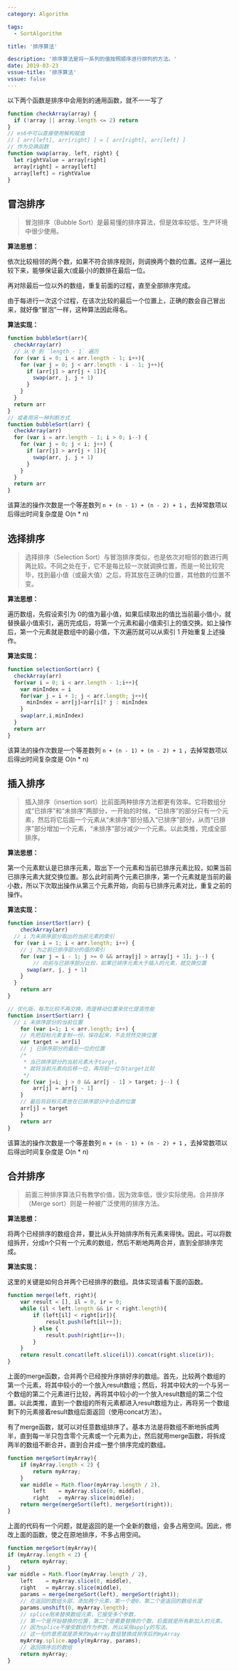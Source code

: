 ```yaml
---
category: Algorithm

tags: 
  - SortAlgorithm

title: '排序算法'

description: '排序算法是将一系列的值按照顺序进行排列的方法。'
date: 2019-03-23
vssue-title: '排序算法'
vssue: false
---
```


<!-- more -->

以下两个函数是排序中会用到的通用函数，就不一一写了

```js
function checkArray(array) {
  if (!array || array.length <= 2) return
}
// es6中可以直接使用解构赋值
// [ arr[left], arr[right] ] = [ arr[right], arr[left] ]
// 作为交换函数
function swap(array, left, right) {
  let rightValue = array[right]
  array[right] = array[left]
  array[left] = rightValue
}
```

## 冒泡排序

> 冒泡排序（Bubble Sort）是最易懂的排序算法，但是效率较低，生产环境中很少使用。

**算法思想：**

依次比较相邻的两个数，如果不符合排序规则，则调换两个数的位置。这样一遍比较下来，能够保证最大(或最小)的数排在最后一位。

再对除最后一位以外的数组，重复前面的过程，直至全部排序完成。

由于每进行一次这个过程，在该次比较的最后一个位置上，正确的数会自己冒出来，就好像“冒泡”一样，这种算法因此得名。

**算法实现：**

```javascript
function bubbleSort(arr){
  checkArray(arr)
  // 从 0 到 `length - 1` 遍历
  for (var i = 0; i < arr.length - 1; i++){
    for (var j = 0; j < arr.length - i - 1; j++){
      if (arr[j] > arr[j + 1]){
        swap(arr, j, j + 1)
      }
    }
  }
  return arr
}
// 或者用另一种判断方式
function bubbleSort(arr) {
  checkArray(arr)
  for (var i = arr.length - 1; i > 0; i--) {
    for (var j = 0; j < i; j++) {
      if (arr[j] > arr[j + 1]){
        swap(arr, j, j + 1)
      }
    }
  }
  return arr
}
```

该算法的操作次数是一个等差数列 `n + (n - 1) + (n - 2) + 1` ，去掉常数项以后得出时间复杂度是 O(n * n)

## 选择排序

> 选择排序（Selection Sort）与冒泡排序类似，也是依次对相邻的数进行两两比较。不同之处在于，它不是每比较一次就调换位置，而是一轮比较完毕，找到最小值（或最大值）之后，将其放在正确的位置，其他数的位置不变。

**算法思想：**

遍历数组，先假设索引为 0的值为最小值，如果后续取出的值比当前最小值小，就替换最小值索引，遍历完成后，将第一个元素和最小值索引上的值交换。如上操作后，第一个元素就是数组中的最小值，下次遍历就可以从索引 1 开始重复上述操作。

**算法实现：**

```js
function selectionSort(arr) {
  checkArray(arr)
  for(var i = 0; i < arr.length - 1;i++){
    var minIndex = i
    for(var j = i + 1; j < arr.length; j++){
      minIndex = arr[j]<arr[i]? j : minIndex
    }
    swap(arr,i,minIndex)
  }
  return arr
}
```

该算法的操作次数是一个等差数列 `n + (n - 1) + (n - 2) + 1` ，去掉常数项以后得出时间复杂度是 O(n * n)

## 插入排序

> 插入排序（insertion sort）比前面两种排序方法都更有效率。它将数组分成“已排序”和“未排序”两部分，一开始的时候，“已排序”的部分只有一个元素，然后将它后面一个元素从“未排序”部分插入“已排序”部分，从而“已排序”部分增加一个元素，“未排序”部分减少一个元素。以此类推，完成全部排序。

**算法思想：**

第一个元素默认是已排序元素，取出下一个元素和当前已排序元素比较，如果当前已排序元素大就交换位置。那么此时前两个元素已排序，第一个元素就是当前的最小数，所以下次取出操作从第三个元素开始，向前与已排序元素对比，重复之前的操作。

**算法实现：**

```js
function insertSort(arr) {
	checkArray(arr)
  // i 为未排序部分取出的当前元素的索引
  for (var i = 1; i < arr.length; i++) {
    // j 为之前已排序部分的值的索引
  	for (var j = i - 1; j >= 0 && array[j] > array[j + 1]; j--) {
    	// 向前与已排序部分比较，如果已排序元素大于插入的元素，就交换位置
      swap(arr, j, j + 1)
    }
  }
	return arr
}

// 优化版，每次比较不再交换，而是移动位置来优化提高性能
function insertSort(arr) {                         
  // i 未排序部分的当前位置                      
	for (var i=1; i < arr.length; i++) {
    // 先把目标元素复制一份，保存起来，不去贸然交换位置
    var target = arr[i]
    // j 已排序部分的最后一位的位置
    /*
     * 当已排序部分的当前元素大于targt，
     * 就将当前元素向后移一位，再将前一位与target比较
     */
    for (var j=i; j > 0 && arr[j - 1] > target; j--) {
        arr[j] = arr[j - 1]
    }
    // 最后将目标元素放在已排序部分中合适的位置
    arr[j] = target
	}
	return arr
}
```

该算法的操作次数是一个等差数列 `n + (n - 1) + (n - 2) + 1` ，去掉常数项以后得出时间复杂度是 O(n * n)

## 合并排序

> 前面三种排序算法只有教学价值，因为效率低，很少实际使用。合并排序（Merge sort）则是一种被广泛使用的排序方法。

**算法思想：**

将两个已经排序的数组合并，要比从头开始排序所有元素来得快。因此，可以将数组拆开，分成n个只有一个元素的数组，然后不断地两两合并，直到全部排序完成。

**算法实现：**

这里的关键是如何合并两个已经排序的数组。具体实现请看下面的函数。

```js
function merge(left, right){ 
	var result = [], il = 0, ir = 0;
	while (il < left.length && ir < right.length){
	    if (left[il] < right[ir]){
	        result.push(left[il++]);
	    } else {
	        result.push(right[ir++]);
	    }
	}
	return result.concat(left.slice(il)).concat(right.slice(ir));
}
```

上面的merge函数，合并两个已经按升序排好序的数组。首先，比较两个数组的第一个元素，将其中较小的一个放入result数组；然后，将其中较大的一个与另一个数组的第二个元素进行比较，再将其中较小的一个放入result数组的第二个位置。以此类推，直到一个数组的所有元素都进入result数组为止，再将另一个数组剩下的元素接着result数组后面返回（使用concat方法）。

有了merge函数，就可以对任意数组排序了。基本方法是将数组不断地拆成两半，直到每一半只包含零个元素或一个元素为止，然后就用merge函数，将拆成两半的数组不断合并，直到合并成一整个排序完成的数组。

```js
function mergeSort(myArray){
	if (myArray.length < 2) {
	    return myArray;
	}
	var middle = Math.floor(myArray.length / 2),
	    left    = myArray.slice(0, middle),
	    right   = myArray.slice(middle);
	return merge(mergeSort(left), mergeSort(right));
}
```

上面的代码有一个问题，就是返回的是一个全新的数组，会多占用空间。因此，修改上面的函数，使之在原地排序，不多占用空间。

```js
function mergeSort(myArray){
if (myArray.length < 2) {
    return myArray;
}
var middle = Math.floor(myArray.length / 2),
    left    = myArray.slice(0, middle),
    right   = myArray.slice(middle),
    params = merge(mergeSort(left), mergeSort(right));
	// 在返回的数组头部，添加两个元素，第一个是0，第二个是返回的数组长度
	params.unshift(0, myArray.length);
	// splice用来替换数组元素，它接受多个参数，
	// 第一个是开始替换的位置，第二个是需要替换的个数，后面就是所有新加入的元素。
	// 因为splice不接受数组作为参数，所以采用apply的写法。
	// 这一句的意思就是原来的myArray数组替换成排序后的myArray
	myArray.splice.apply(myArray, params);
	// 返回排序后的数组
	return myArray;
}
```

